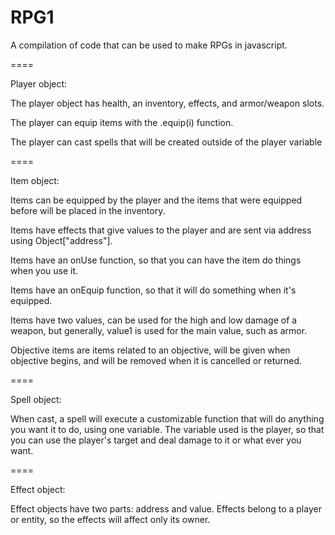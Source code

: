 RPG1
====

A compilation of code that can be used to make RPGs in javascript.

====

Player object:

The player object has health, an inventory, effects, and armor/weapon slots.

The player can equip items with the .equip(i) function.

The player can cast spells that will be created outside of the player variable

====

Item object:

Items can be equipped by the player and the items that were equipped before will be placed in the inventory.

Items have effects that give values to the player and are sent via address using Object["address"].

Items have an onUse function, so that you can have the item do things when you use it.

Items have an onEquip function, so that it will do something when it's equipped.

Items have two values, can be used for the high and low damage of a weapon, but generally, value1 is used for the main value, such as armor.

Objective items are items related to an objective, will be given when objective begins, and will be removed when it is cancelled or returned.

====

Spell object:

When cast, a spell will execute a customizable function that will do anything you want it to do, using one variable. The variable used is the player, so that you can use the player's target and deal damage to it or what ever you want.

====

Effect object:

Effect objects have two parts: address and value. Effects belong to a player or entity, so the effects will affect only its owner.

